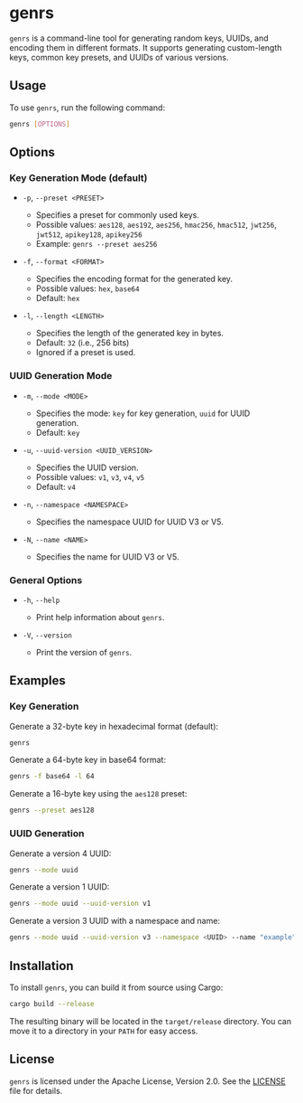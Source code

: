 # genrs

`genrs` is a command-line tool for generating random keys, UUIDs, and encoding them in different formats. It supports generating custom-length keys, common key presets, and UUIDs of various versions.

## Usage

To use `genrs`, run the following command:

```sh
genrs [OPTIONS]
```

## Options

### Key Generation Mode (default)

- `-p`, `--preset <PRESET>`
  - Specifies a preset for commonly used keys.
  - Possible values: `aes128`, `aes192`, `aes256`, `hmac256`, `hmac512`, `jwt256`, `jwt512`, `apikey128`, `apikey256`
  - Example: `genrs --preset aes256`

- `-f`, `--format <FORMAT>`
  - Specifies the encoding format for the generated key.
  - Possible values: `hex`, `base64`
  - Default: `hex`

- `-l`, `--length <LENGTH>`
  - Specifies the length of the generated key in bytes.
  - Default: `32` (i.e., 256 bits)
  - Ignored if a preset is used.

### UUID Generation Mode

- `-m`, `--mode <MODE>`
  - Specifies the mode: `key` for key generation, `uuid` for UUID generation.
  - Default: `key`

- `-u`, `--uuid-version <UUID_VERSION>`
  - Specifies the UUID version.
  - Possible values: `v1`, `v3`, `v4`, `v5`
  - Default: `v4`

- `-n`, `--namespace <NAMESPACE>`
  - Specifies the namespace UUID for UUID V3 or V5.

- `-N`, `--name <NAME>`
  - Specifies the name for UUID V3 or V5.

### General Options

- `-h`, `--help`
  - Print help information about `genrs`.

- `-V`, `--version`
  - Print the version of `genrs`.

## Examples

### Key Generation

Generate a 32-byte key in hexadecimal format (default):

```sh
genrs
```

Generate a 64-byte key in base64 format:

```sh
genrs -f base64 -l 64
```

Generate a 16-byte key using the `aes128` preset:

```sh
genrs --preset aes128
```

### UUID Generation

Generate a version 4 UUID:

```sh
genrs --mode uuid
```

Generate a version 1 UUID:

```sh
genrs --mode uuid --uuid-version v1
```

Generate a version 3 UUID with a namespace and name:

```sh
genrs --mode uuid --uuid-version v3 --namespace <UUID> --name "example"
```

## Installation

To install `genrs`, you can build it from source using Cargo:

```sh
cargo build --release
```

The resulting binary will be located in the `target/release` directory.
You can move it to a directory in your `PATH` for easy access.

## License

`genrs` is licensed under the Apache License, Version 2.0. See the [LICENSE](LICENSE) file for details.

